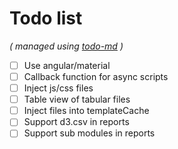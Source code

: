 # Todo list

_\( managed using [todo-md](https://github.com/Hypercubed/todo-md) \)_

- [ ] Use angular/material
- [ ] Callback function for async scripts
- [ ] Inject js/css files
- [ ] Table view of tabular files
- [ ] Inject files into templateCache
- [ ] Support d3.csv in reports
- [ ] Support sub modules in reports
